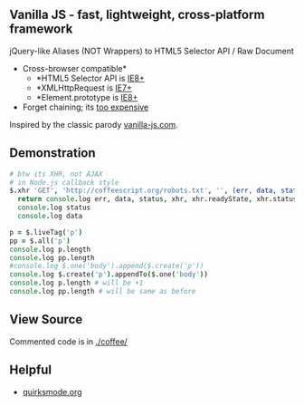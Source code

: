 ## Vanilla JS - fast, lightweight, cross-platform framework

jQuery-like Aliases (NOT Wrappers) to HTML5 Selector API / Raw Document

* Cross-browser compatible*
  * *HTML5 Selector API is [IE8+](http://www.webdirections.org/blog/html5-selectors-api-its-like-a-swiss-army-knife-for-the-dom/)
  * *XMLHttpRequest is [IE7+](https://developer.mozilla.org/en-US/docs/DOM/XMLHttpRequest)
  * *Element.prototype is [IE8+](http://msdn.microsoft.com/en-us/library/dd282900%28VS.85%29.aspx)
* Forget chaining; its [too expensive](http://jsperf.com/jqm3/85)

Inspired by the classic parody [vanilla-js.com](http://vanilla-js.com/).

## Demonstration

```coffeescript
# btw its XHR, not AJAX
# in Node.js callback style
$.xhr 'GET', 'http://coffeescript.org/robots.txt', '', (err, data, status, xhr) ->
  return console.log err, data, status, xhr, xhr.readyState, xhr.status if err
  console.log status
  console.log data

p = $.liveTag('p')
pp = $.all('p')
console.log p.length
console.log pp.length
#console.log $.one('body').append($.create('p'))
console.log $.create('p').appendTo($.one('body'))
console.log p.length # will be +1
console.log pp.length # will be same as before
```

## View Source

Commented code is in [./coffee/](https://github.com/mikesmullin/vanilla-js/blob/stable/coffee/)

## Helpful

* [quirksmode.org](http://www.quirksmode.org/dom/w3c_html.html)
